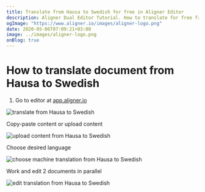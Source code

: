 ```yaml
---
title: Translate from Hausa to Swedish for free in Aligner Editor
description: Aligner Dual Editor Tutorial. How to translate for free from Hausa to Swedish. Aligner is multilingual document management platform. 
ogImage: "https://www.aligner.io/images/aligner-logo.png"
date: 2020-05-06T07:09:21+03:00
image: ../images/aligner-logo.png
onBlog: true
---
```


# How to translate document from Hausa to Swedish

1. Go to editor at [app.aligner.io](https://app.aligner.io "Aligner App web page")

![translate from Hausa to Swedish](../aligner-blank-editor.png "translate from Hausa to Swedish")

Copy-paste content or upload content

![upload content from Hausa to Swedish](../aligner-uploaded-document.png "upload content from Hausa to Swedish")

Choose desired language

![choose machine translation from Hausa to Swedish](../aligner-language-dropdown.png "choose machine translation from Hausa to Swedish")

Work and edit 2 documents in parallel

![edit translation from Hausa to Swedish](../aligner-double-sitded-editor.png "edit translation from Hausa to Swedish")

